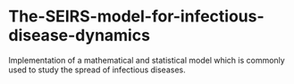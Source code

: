 # The-SEIRS-model-for-infectious-disease-dynamics
Implementation of a mathematical and statistical model which is commonly used to study the spread of infectious diseases.
